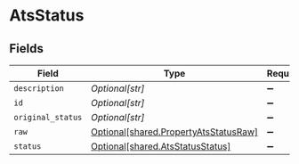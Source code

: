 # AtsStatus


## Fields

| Field                                                                                | Type                                                                                 | Required                                                                             | Description                                                                          |
| ------------------------------------------------------------------------------------ | ------------------------------------------------------------------------------------ | ------------------------------------------------------------------------------------ | ------------------------------------------------------------------------------------ |
| `description`                                                                        | *Optional[str]*                                                                      | :heavy_minus_sign:                                                                   | N/A                                                                                  |
| `id`                                                                                 | *Optional[str]*                                                                      | :heavy_minus_sign:                                                                   | N/A                                                                                  |
| `original_status`                                                                    | *Optional[str]*                                                                      | :heavy_minus_sign:                                                                   | N/A                                                                                  |
| `raw`                                                                                | [Optional[shared.PropertyAtsStatusRaw]](../../models/shared/propertyatsstatusraw.md) | :heavy_minus_sign:                                                                   | N/A                                                                                  |
| `status`                                                                             | [Optional[shared.AtsStatusStatus]](../../models/shared/atsstatusstatus.md)           | :heavy_minus_sign:                                                                   | N/A                                                                                  |
